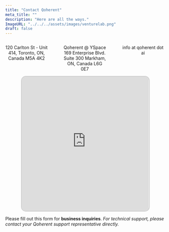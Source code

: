 ```yaml
---
title: "Contact Qoherent"
meta_title: ""
description: "Here are all the ways."
ImageURL: "../../../assets/images/venturelab.png"
draft: false
---
```



<style>
  .contact-grid {
    display: grid;
    grid-template-columns: repeat(auto-fit, minmax(250px, 1fr));
    gap: 50px;
    max-width: 800px;
    margin: 0 auto;
  }

  .contact-item {
    text-align: center;
  }

  .logo {
    max-width: 100%;
    height: auto;
  }

  .icon{
    font-size: 35px;
    color: #625f63;
  }

  @media (min-width: 600px) {
    .contact-grid {
      grid-template-columns: repeat(3, 1fr);
    }

    .icon {
      font-size: 60px;
    }
  }
</style>

<div class="contact-grid">
  <div class="contact-item">
    <i class="fa-regular fa-building icon"></i>
    <p>120 Carlton St - Unit 414, Toronto, ON, Canada M5A 4K2</p>
  </div>
  <div class="contact-item">
    <i class="fa-solid fa-truck icon"></i>
    <p>Qoherent @ YSpace
        169 Enterprise Blvd.
        Suite 300
        Markham, ON, Canada
        L6G 0E7</p>
  </div>
  <div class="contact-item">
    <i class="fa-regular fa-envelope icon"></i>
    <p>info at qoherent dot ai</p>
  </div>
</div>

<div style="width: 80%; margin: 0 auto; text-align: center; margin-bottom:40px margin-top:40px; border-radius:30px">
            <iframe style="width: 100%; height: 425px; border: 2px solid #ccc; border-radius: 15px;" frameborder="0" scrolling="no" marginheight="0" marginwidth="0" src="https://maps.google.com/maps?width=100%25&amp;height=600&amp;hl=en&amp;q=120%20Carlton%20St,%20Toronto+(Qoherent)&amp;t=&amp;z=17&amp;ie=UTF8&amp;iwloc=B&amp;output=embed"></iframe>
          </div>

Please fill out this form for **business inquiries**. _For technical support, please contact your Qoherent support representative directly._

